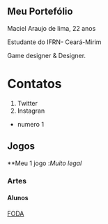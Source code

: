 ## Meu Portefólio

Maciel Araujo de lima, 22 anos 

Estudante do IFRN- Ceará-Mirim

Game designer & Designer.

# Contatos
1. Twitter
2. Instagran

- numero 1

## Jogos

**Meu 1 jogo :_Muito legal_

### Artes

#### Alunos

[FODA](https://www.google.com/search?q=rick+and+morty&safe=active&rlz=1C1GCEU_pt-BRBR824BR824&source=lnms&tbm=isch&sa=X&ved=0ahUKEwjzt8bN7KnfAhXFE5AKHWc2AnQQ_AUIECgD&biw=1920&bih=889#imgrc=6vxxkgipHsOMBM:)


